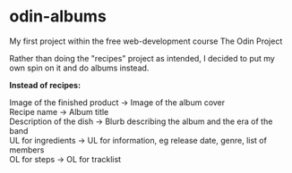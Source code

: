 # odin-albums
My first project within the free web-development course The Odin Project

Rather than doing the "recipes" project as intended, I decided to put my own spin on it and do albums instead.

**Instead of recipes:**

Image of the finished product -> Image of the album cover   
Recipe name -> Album title    
Description of the dish -> Blurb describing the album and the era of the band  
UL for ingredients -> UL for information, eg release date, genre, list of members   
OL for steps -> OL for tracklist  
